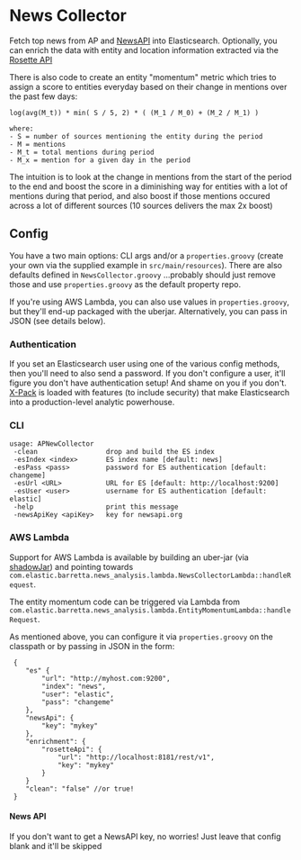 # News Collector
Fetch top news from AP and [NewsAPI](https://newsapi.org) into Elasticsearch. Optionally, you can enrich the data with entity and location information extracted via the [Rosette API](https://developer.rosette.com/)

There is also code to create an entity "momentum" metric which tries to assign a score to entities everyday based on their change in mentions over the past few days:
```
log(avg(M_t)) * min( S / 5, 2) * ( (M_1 / M_0) + (M_2 / M_1) )

where:
- S = number of sources mentioning the entity during the period
- M = mentions
- M_t = total mentions during period
- M_x = mention for a given day in the period
```

The intuition is to look at the change in mentions from the start of the period to the end and boost the score in a diminishing way for entities with a lot of mentions during that period, and also boost if those mentions occured across a lot of different sources (10 sources delivers the max 2x boost)

## Config
You have a two main options: CLI args and/or a `properties.groovy` (create your own via the supplied example in `src/main/resources`). There are also defaults defined in `NewsCollector.groovy` ...probably should just remove those and use `properties.groovy` as the default property repo.

If you're using AWS Lambda, you can also use values in `properties.groovy`, but they'll end-up packaged with the uberjar. Alternatively, you can pass in JSON (see details below).

### Authentication

If you set an Elasticsearch user using one of the various config methods, then you'll need to also send a password. If you don't configure a user, it'll figure you don't have authentication setup! And shame on you if you don't. [X-Pack](https://www.elastic.co/products/x-pack) is loaded with features (to include security) that make Elasticsearch into a production-level analytic powerhouse.

### CLI
```
usage: APNewCollector
 -clean                 drop and build the ES index
 -esIndex <index>       ES index name [default: news]
 -esPass <pass>         password for ES authentication [default: changeme]
 -esUrl <URL>           URL for ES [default: http://localhost:9200]
 -esUser <user>         username for ES authentication [default: elastic]
 -help                  print this message
 -newsApiKey <apiKey>   key for newsapi.org
```

### AWS Lambda

Support for AWS Lambda is available by building an uber-jar (via [shadowJar](https://github.com/johnrengelman/shadow)) and pointing towards `com.elastic.barretta.news_analysis.lambda.NewsCollectorLambda::handleRequest`.

The entity momentum code can be triggered via Lambda from `com.elastic.barretta.news_analysis.lambda.EntityMomentumLambda::handleRequest`.

 As mentioned above, you can configure it via `properties.groovy` on the classpath or by passing in JSON in the form:
```
 {
    "es" {
        "url": "http://myhost.com:9200",
        "index": "news",
        "user": "elastic",
        "pass": "changeme"
    },
    "newsApi": {
        "key": "mykey"
    },
    "enrichment": {
        "rosetteApi": {
            "url": "http://localhost:8181/rest/v1",
            "key": "mykey"
        }
    }
    "clean": "false" //or true!
 }
```

#### News API
If you don't want to get a NewsAPI key, no worries! Just leave that config blank and it'll be skipped
